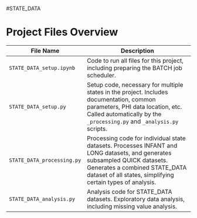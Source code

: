 #STATE_DATA 


# Project Files Overview

| File Name                  | Description |
|----------------------------|-------------|
| `STATE_DATA_setup.ipynb`   | Code to run all files for this project, including preparing the BATCH job scheduler. |
| `STATE_DATA_setup.py`      | Setup code, necessary for multiple states in the project. Includes documentation, common parameters, PHI data location, etc. Called automatically by the `_processing.py` and `_analysis.py` scripts. |
| `STATE_DATA_processing.py` | Processing code for individual state datasets. Processes INFANT and LONG datasets, and generates subsampled QUICK datasets. Generates a combined STATE_DATA dataset of all states, simplifying certain types of analysis. |
| `STATE_DATA_analysis.py`   | Analysis code for STATE_DATA datasets. Exploratory data analysis, including missing value analysis. |

